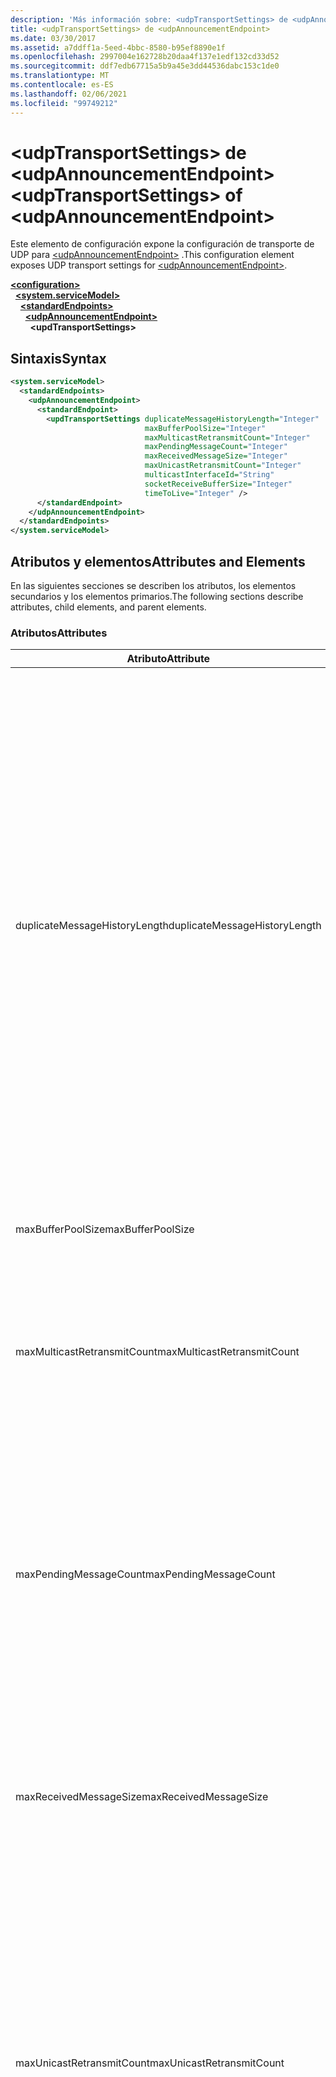 ```yaml
---
description: 'Más información sobre: <udpTransportSettings> de <udpAnnouncementEndpoint>'
title: <udpTransportSettings> de <udpAnnouncementEndpoint>
ms.date: 03/30/2017
ms.assetid: a7ddff1a-5eed-4bbc-8580-b95ef8890e1f
ms.openlocfilehash: 2997004e162728b20daa4f137e1edf132cd33d52
ms.sourcegitcommit: ddf7edb67715a5b9a45e3dd44536dabc153c1de0
ms.translationtype: MT
ms.contentlocale: es-ES
ms.lasthandoff: 02/06/2021
ms.locfileid: "99749212"
---
```

# <a name="udptransportsettings-of-udpannouncementendpoint"></a><span data-ttu-id="1370f-103">\<udpTransportSettings> de \<udpAnnouncementEndpoint></span><span class="sxs-lookup"><span data-stu-id="1370f-103">\<udpTransportSettings> of \<udpAnnouncementEndpoint></span></span>

<span data-ttu-id="1370f-104">Este elemento de configuración expone la configuración de transporte de UDP para [\<udpAnnouncementEndpoint>](udpannouncementendpoint.md) .</span><span class="sxs-lookup"><span data-stu-id="1370f-104">This configuration element exposes UDP transport settings for [\<udpAnnouncementEndpoint>](udpannouncementendpoint.md).</span></span>  
  
[**\<configuration>**](../configuration-element.md)\
&nbsp;&nbsp;[**\<system.serviceModel>**](system-servicemodel.md)\
&nbsp;&nbsp;&nbsp;&nbsp;[**\<standardEndpoints>**](standardendpoints.md)\
&nbsp;&nbsp;&nbsp;&nbsp;&nbsp;&nbsp;[**\<udpAnnouncementEndpoint>**](udpannouncementendpoint.md)\
&nbsp;&nbsp;&nbsp;&nbsp;&nbsp;&nbsp;&nbsp;&nbsp;**\<updTransportSettings>**  

## <a name="syntax"></a><span data-ttu-id="1370f-105">Sintaxis</span><span class="sxs-lookup"><span data-stu-id="1370f-105">Syntax</span></span>  
  
```xml  
<system.serviceModel>
  <standardEndpoints>
    <udpAnnouncementEndpoint>
      <standardEndpoint>
        <updTransportSettings duplicateMessageHistoryLength="Integer"
                              maxBufferPoolSize="Integer"
                              maxMulticastRetransmitCount="Integer"
                              maxPendingMessageCount="Integer"
                              maxReceivedMessageSize="Integer"
                              maxUnicastRetransmitCount="Integer"
                              multicastInterfaceId="String"
                              socketReceiveBufferSize="Integer"
                              timeToLive="Integer" />
      </standardEndpoint>
    </udpAnnouncementEndpoint>
  </standardEndpoints>
</system.serviceModel>
```  
  
## <a name="attributes-and-elements"></a><span data-ttu-id="1370f-106">Atributos y elementos</span><span class="sxs-lookup"><span data-stu-id="1370f-106">Attributes and Elements</span></span>  

 <span data-ttu-id="1370f-107">En las siguientes secciones se describen los atributos, los elementos secundarios y los elementos primarios.</span><span class="sxs-lookup"><span data-stu-id="1370f-107">The following sections describe attributes, child elements, and parent elements.</span></span>  
  
### <a name="attributes"></a><span data-ttu-id="1370f-108">Atributos</span><span class="sxs-lookup"><span data-stu-id="1370f-108">Attributes</span></span>  
  
|<span data-ttu-id="1370f-109">Atributo</span><span class="sxs-lookup"><span data-stu-id="1370f-109">Attribute</span></span>|<span data-ttu-id="1370f-110">Descripción</span><span class="sxs-lookup"><span data-stu-id="1370f-110">Description</span></span>|  
|---------------|-----------------|  
|<span data-ttu-id="1370f-111">duplicateMessageHistoryLength</span><span class="sxs-lookup"><span data-stu-id="1370f-111">duplicateMessageHistoryLength</span></span>|<span data-ttu-id="1370f-112">Entero que especifica el número máximo de hash del mensaje usado por el transporte para identificar los mensajes duplicados.</span><span class="sxs-lookup"><span data-stu-id="1370f-112">An integer that specifies the maximum number of message hashes used by the transport for identifying duplicate messages.</span></span>  <span data-ttu-id="1370f-113">La detección de duplicados se realizará en el nivel de TransportManager.</span><span class="sxs-lookup"><span data-stu-id="1370f-113">Duplicate detection will be done at the TransportManager level.</span></span> <span data-ttu-id="1370f-114">Al establecer esta propiedad en 0, se deshabilita la detección de duplicados.</span><span class="sxs-lookup"><span data-stu-id="1370f-114">Setting this property to 0 disables duplicate detection.</span></span><br /><br /> <span data-ttu-id="1370f-115">Este atributo permite a administradores del sistema o a desarrolladores de software desactivar los algoritmos de detección de mensajes duplicados.</span><span class="sxs-lookup"><span data-stu-id="1370f-115">This attribute allows system administrators or developers to turn off duplicate message detection algorithms.</span></span> <span data-ttu-id="1370f-116">Esto puede ser deseable si desea implementar su propio algoritmo de detección de duplicados.</span><span class="sxs-lookup"><span data-stu-id="1370f-116">This may be desirable if you want to implement your own duplicate detection algorithm.</span></span><br /><br /> <span data-ttu-id="1370f-117">El valor predeterminado es 4112.</span><span class="sxs-lookup"><span data-stu-id="1370f-117">The default is 4112.</span></span>|  
|<span data-ttu-id="1370f-118">maxBufferPoolSize</span><span class="sxs-lookup"><span data-stu-id="1370f-118">maxBufferPoolSize</span></span>|<span data-ttu-id="1370f-119">Entero que especifica el tamaño máximo de cualquier grupo de búferes usado por el transporte.</span><span class="sxs-lookup"><span data-stu-id="1370f-119">An integer that specifies the maximum size of any buffer pools used by the transport.</span></span>|  
|<span data-ttu-id="1370f-120">maxMulticastRetransmitCount</span><span class="sxs-lookup"><span data-stu-id="1370f-120">maxMulticastRetransmitCount</span></span>|<span data-ttu-id="1370f-121">Entero que especifica el número máximo de veces que se debería retransmitir el mensaje (además del primer envío).</span><span class="sxs-lookup"><span data-stu-id="1370f-121">An integer that specifies the maximum number of times the message should be retransmitted (in addition to the first send).</span></span><br /><br /> <span data-ttu-id="1370f-122">El valor predeterminado es 2.</span><span class="sxs-lookup"><span data-stu-id="1370f-122">The default is 2.</span></span>|  
|<span data-ttu-id="1370f-123">maxPendingMessageCount</span><span class="sxs-lookup"><span data-stu-id="1370f-123">maxPendingMessageCount</span></span>|<span data-ttu-id="1370f-124">Entero que especifica el número máximo de mensajes que se han recibido pero que todavía no se han quitado de InputQueue para una instancia del canal individual.</span><span class="sxs-lookup"><span data-stu-id="1370f-124">An integer that specifies the maximum number of messages that have been received but not yet removed from the InputQueue for an individual channel instance.</span></span>  <span data-ttu-id="1370f-125">Si InputQueue ha llegado a su límite del número de mensajes pendiente, se quitará el mensaje.</span><span class="sxs-lookup"><span data-stu-id="1370f-125">If the InputQueue has hit its pending message count limit, the message will be dropped.</span></span><br /><br /> <span data-ttu-id="1370f-126">El valor predeterminado es 32.</span><span class="sxs-lookup"><span data-stu-id="1370f-126">The default is 32.</span></span>|  
|<span data-ttu-id="1370f-127">maxReceivedMessageSize</span><span class="sxs-lookup"><span data-stu-id="1370f-127">maxReceivedMessageSize</span></span>|<span data-ttu-id="1370f-128">Entero que especifica el tamaño máximo de un mensaje que puede ser procesado por el enlace.</span><span class="sxs-lookup"><span data-stu-id="1370f-128">An integer that specifies the maximum size for a message that can be processed by the binding.</span></span><br /><br /> <span data-ttu-id="1370f-129">El valor predeterminado es 65507.</span><span class="sxs-lookup"><span data-stu-id="1370f-129">The default value is 65507.</span></span>|  
|<span data-ttu-id="1370f-130">maxUnicastRetransmitCount</span><span class="sxs-lookup"><span data-stu-id="1370f-130">maxUnicastRetransmitCount</span></span>|<span data-ttu-id="1370f-131">Entero que especifica el número máximo de veces que se debería retransmitir el mensaje (además del primer envío).</span><span class="sxs-lookup"><span data-stu-id="1370f-131">An integer that specifies the maximum number of times the message should be retransmitted (in addition to the first send).</span></span>  <span data-ttu-id="1370f-132">Si el mensaje se envía a una dirección de unidifusión y se recibe un mensaje de respuesta con un encabezado RelatesTo correspondiente, a continuación, la retransmisión puede terminar pronto (antes de retransmitir el número configurado de veces).</span><span class="sxs-lookup"><span data-stu-id="1370f-132">If the message is sent to a unicast address and a response message is received with a corresponding RelatesTo header, then retransmission may terminate early (before retransmitting the configured number of times).</span></span><br /><br /> <span data-ttu-id="1370f-133">El valor predeterminado es 1.</span><span class="sxs-lookup"><span data-stu-id="1370f-133">The default value is 1.</span></span>|  
|<span data-ttu-id="1370f-134">multicastInterfaceId</span><span class="sxs-lookup"><span data-stu-id="1370f-134">multicastInterfaceId</span></span>|<span data-ttu-id="1370f-135">Cadena que identifica de forma única el adaptador de red que se debería usar al enviar y recibir tráfico de multidifusión en equipos de hosts múltiples.</span><span class="sxs-lookup"><span data-stu-id="1370f-135">A string that uniquely identifies the network adapter that should be used when sending and receiving multicast traffic on multi-homed machines.</span></span> <span data-ttu-id="1370f-136">En tiempo de ejecución, el transporte usará este valor de atributo para buscar el índice de interfaz, que se usa a continuación para establecer las opciones de socket `IP_MULTICAST_IF` e `IPV6_MULTICAST_IF`.</span><span class="sxs-lookup"><span data-stu-id="1370f-136">At runtime, the transport will use this attribute value to lookup the interface index, which is then used to set the `IP_MULTICAST_IF` and `IPV6_MULTICAST_IF` socket options.</span></span>  <span data-ttu-id="1370f-137">Se utilizará el mismo índice de interfaz al unirse a un grupo de multidifusión, si procede.</span><span class="sxs-lookup"><span data-stu-id="1370f-137">The same interface index will be used when joining a multicast group, if applicable.</span></span><br /><br /> <span data-ttu-id="1370f-138">El valor predeterminado es `null`.</span><span class="sxs-lookup"><span data-stu-id="1370f-138">The default value is `null`.</span></span>|  
|<span data-ttu-id="1370f-139">socketReceiveBufferSize</span><span class="sxs-lookup"><span data-stu-id="1370f-139">socketReceiveBufferSize</span></span>|<span data-ttu-id="1370f-140">Entero que especifica el tamaño del búfer de recepción en el socket de WinSock subyacente.</span><span class="sxs-lookup"><span data-stu-id="1370f-140">An integer that specifies the receive buffer size on the underlying WinSock socket.</span></span><br /><br /> <span data-ttu-id="1370f-141">Un usuario de un canal de recepción puede usar este atributo en el enlace para controlar el comportamiento del sistema al recibir datos.</span><span class="sxs-lookup"><span data-stu-id="1370f-141">A user of a receiving channel can use this attribute on the Binding to control how the system behaves when it receives data.</span></span>  <span data-ttu-id="1370f-142">Por ejemplo, dada una aplicación que usa mensajes WCF entrantes en el umbral máximo, el uso de un valor más alto para este atributo permitiría que los mensajes se apilasen en el búfer de WinSock mientras esperan a que la aplicación pueda procesarlos.</span><span class="sxs-lookup"><span data-stu-id="1370f-142">For example, given an application that is consuming inbound WCF messages at the maximum threshold, using a higher value for this attribute would allow messages to stack up in the WinSock buffer while waiting for the application to be able to process them.</span></span>  <span data-ttu-id="1370f-143">El uso de un valor inferior en la misma situación tendría como consecuencia quitar los mensajes. Este atributo expone la opción de socket de WinSock `SO_RCVBUF` subyacente. Este valor de atributo debe tener como mínimo, el tamaño de `maxReceivedMessageSize`.</span><span class="sxs-lookup"><span data-stu-id="1370f-143">Using a lower value in the same situation would result in messages getting dropped.This attribute exposes the underlying WinSock `SO_RCVBUF` socket option.This attribute value must be at least the size of `maxReceivedMessageSize`.</span></span>   <span data-ttu-id="1370f-144">Al establecerlo en un valor menor que `maxReceivedMessageSize`, producirá una excepción en tiempo de ejecución.</span><span class="sxs-lookup"><span data-stu-id="1370f-144">Setting it to a value smaller than the `maxReceivedMessageSize` will result in runtime exception.</span></span><br /><br /> <span data-ttu-id="1370f-145">El valor predeterminado es 65536.</span><span class="sxs-lookup"><span data-stu-id="1370f-145">The default value is 65536.</span></span>|  
|<span data-ttu-id="1370f-146">timeToLive</span><span class="sxs-lookup"><span data-stu-id="1370f-146">timeToLive</span></span>|<span data-ttu-id="1370f-147">Entero que especifica el número de saltos de segmentos de red que puede atravesar un paquete de multidifusión.</span><span class="sxs-lookup"><span data-stu-id="1370f-147">An integer that specifies the number of network segment hops that a multicast packet can traverse.</span></span>  <span data-ttu-id="1370f-148">Este atributo expone la funcionalidad asociada a las opciones de socket `IP_MULTICAST_TTL` e `IP_TTL`.</span><span class="sxs-lookup"><span data-stu-id="1370f-148">This attribute exposes the functionality associated with the `IP_MULTICAST_TTL` and `IP_TTL` socket options.</span></span><br /><br /> <span data-ttu-id="1370f-149">El valor predeterminado es 1.</span><span class="sxs-lookup"><span data-stu-id="1370f-149">The default value is 1.</span></span>|  
  
### <a name="child-elements"></a><span data-ttu-id="1370f-150">Elementos secundarios</span><span class="sxs-lookup"><span data-stu-id="1370f-150">Child Elements</span></span>  

 <span data-ttu-id="1370f-151">Ninguno.</span><span class="sxs-lookup"><span data-stu-id="1370f-151">None.</span></span>  
  
### <a name="parent-elements"></a><span data-ttu-id="1370f-152">Elementos primarios</span><span class="sxs-lookup"><span data-stu-id="1370f-152">Parent Elements</span></span>  
  
|<span data-ttu-id="1370f-153">Elemento</span><span class="sxs-lookup"><span data-stu-id="1370f-153">Element</span></span>|<span data-ttu-id="1370f-154">Descripción</span><span class="sxs-lookup"><span data-stu-id="1370f-154">Description</span></span>|  
|-------------|-----------------|  
|[\<udpAnnouncementEndpoint>](udpannouncementendpoint.md)|<span data-ttu-id="1370f-155">Punto de conexión estándar que tiene un contrato de anuncio fijo y un enlace de transporte UDP.</span><span class="sxs-lookup"><span data-stu-id="1370f-155">A standard endpoint that has fixed announcement contract and UDP transport binding.</span></span>|  
  
## <a name="see-also"></a><span data-ttu-id="1370f-156">Vea también</span><span class="sxs-lookup"><span data-stu-id="1370f-156">See also</span></span>

- <xref:System.ServiceModel.Discovery.UdpTransportSettings>
